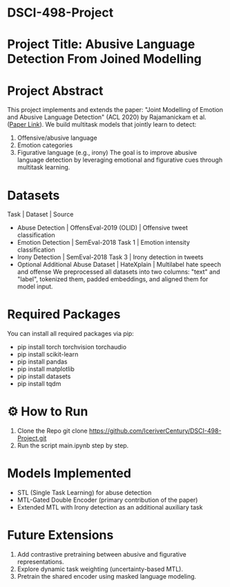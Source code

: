 # DSCI-498-Project

# Project Title: Abusive Language Detection From Joined Modelling

# Project Abstract
This project implements and extends the paper: "Joint Modelling of Emotion and Abusive Language Detection" (ACL 2020) by Rajamanickam et al.([Paper Link]([url](https://aclanthology.org/2020.acl-main.394.pdf))).
We build multitask models that jointly learn to detect:
1. Offensive/abusive language
2. Emotion categories
3. Figurative language (e.g., irony)
The goal is to improve abusive language detection by leveraging emotional and figurative cues through multitask learning.

# Datasets 
Task | Dataset | Source
- Abuse Detection | OffensEval-2019 (OLID) | Offensive tweet classification
- Emotion Detection | SemEval-2018 Task 1 | Emotion intensity classification
- Irony Detection | SemEval-2018 Task 3 | Irony detection in tweets
- Optional Additional Abuse Dataset | HateXplain | Multilabel hate speech and offense
We preprocessed all datasets into two columns: "text" and "label", tokenized them, padded embeddings, and aligned them for model input.


# Required Packages
You can install all required packages via pip:
- pip install torch torchvision torchaudio
- pip install scikit-learn
- pip install pandas
- pip install matplotlib
- pip install datasets
- pip install tqdm

# ⚙️ How to Run
1. Clone the Repo
git clone https://github.com/IceriverCentury/DSCI-498-Project.git
2. Run the script main.ipynb step by step.

# Models Implemented
- STL (Single Task Learning) for abuse detection
- MTL-Gated Double Encoder (primary contribution of the paper)
- Extended MTL with Irony detection as an additional auxiliary task

# Future Extensions
1. Add contrastive pretraining between abusive and figurative representations.
2. Explore dynamic task weighting (uncertainty-based MTL).
3. Pretrain the shared encoder using masked language modeling.


